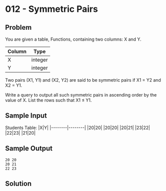 # 012 - Symmetric Pairs
## Problem

You are given a table, Functions, containing two columns: X and Y.

| Column | Type    |
|--------|---------|
| X | integer |
| Y	| integer |

Two pairs (X1, Y1) and (X2, Y2) are said to be symmetric pairs if X1 = Y2 and X2 = Y1.

Write a query to output all such symmetric pairs in ascending order by the value of X. List the rows such that X1 ≤ Y1.

## Sample Input 

Students Table:
|X|Y|
|--------|--------|
|20|20|
|20|20|
|20|21|
|23|22|
|22|23|
|21|20|

## Sample Output 

```
20 20
20 21
22 23
```

## Solution
```sql

```
